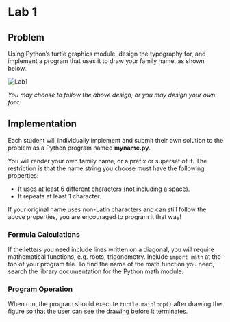 # Lab 1
## Problem
Using Python’s turtle graphics module, design the typography for, and implement a program that uses it to draw your family name, as shown below.

![Lab1](https://i.imgur.com/QRBEpZG.png)

_You may choose to follow the above design, or you may design your own font._

## Implementation
Each student will individually implement and submit their own solution to the problem as a Python program named __myname.py__.

You will render your own family name, or a prefix or superset of it. The restriction is that the name string you choose must have the following properties:
- It uses at least 6 different characters (not including a space).
- It repeats at least 1 character.

If your original name uses non-Latin characters and can still follow the above properties, you are encouraged to program it that way!

### Formula Calculations
If the letters you need include lines written on a diagonal, you will require mathematical functions, e.g. roots, trigonometry. Include `import math` at the top of your program file. To find the name of the math function you need, search the library documentation for the Python math module.

### Program Operation
When run, the program should execute `turtle.mainloop()` after drawing the figure so that the user can see the drawing before it terminates.
